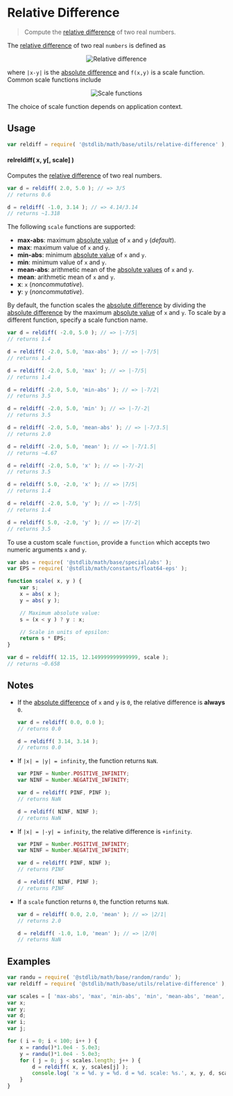 Relative Difference
===

> Compute the [relative difference][relative-difference] of two real numbers.


<section class="intro">

The [relative difference][relative-difference] of two real `numbers` is defined as

<!-- <equation class="equation" label="eq:relative_difference" align="center" raw="\Delta(x,y) = \frac{|x - y|}{|f(x,y)|} = \left|\frac{x - y}{f(x,y)}\right|" alt="Relative difference"> -->

<div class="equation" align="center" data-raw-text="\Delta(x,y) = \frac{|x - y|}{|f(x,y)|} = \left|\frac{x - y}{f(x,y)}\right|" data-equation="eq:relative_difference">
    <img src="" alt="Relative difference">
    <br>
</div>

<!-- </equation> -->

where `|x-y|` is the [absolute difference][absolute-difference] and `f(x,y)` is a scale function. Common scale functions include

<!-- <equation class="equation" label="eq:scale_functions" align="center" raw="\begin{align*}f(x,y) &= \max(|x|, |y|)\\f(x,y) &= \max(x,y)\\ f(x,y) &= \min(|x|,|y|)\\f(x,y) &= \min(x,y) \\f(x,y) &= \frac{|x|+|y|}{2} \\f(x,y) &= \frac{x + y}{2}\end{align*}" alt="Scale functions"> -->

<div class="equation" align="center" data-raw-text="\begin{align*}f(x,y) &amp;= \max(|x|, |y|)\\f(x,y) &amp;= \max(x,y)\\ f(x,y) &amp;= \min(|x|,|y|)\\f(x,y) &amp;= \min(x,y) \\f(x,y) &amp;= \frac{|x|+|y|}{2} \\f(x,y) &amp;= \frac{x + y}{2}\end{align*}" data-equation="eq:scale_functions">
    <img src="" alt="Scale functions">
    <br>
</div>

<!-- </equation> -->

The choice of scale function depends on application context.

</section>

<!-- /.intro -->


<section class="usage">

## Usage

``` javascript
var reldiff = require( '@stdlib/math/base/utils/relative-difference' );
```

#### relreldiff( x, y\[, scale\] )

Computes the [relative difference][relative-difference] of two real numbers.

``` javascript
var d = reldiff( 2.0, 5.0 ); // => 3/5
// returns 0.6

d = reldiff( -1.0, 3.14 ); // => 4.14/3.14
// returns ~1.318
```

The following `scale` functions are supported:

* __max-abs__: maximum [absolute value][absolute-value] of `x` and `y` (*default*).
* __max__: maximum value of `x` and `y`.
* __min-abs__: minimum [absolute value][absolute-value] of `x` and `y`.
* __min__: minimum value of `x` and `y`.
* __mean-abs__: arithmetic mean of the [absolute values][absolute-value] of `x` and `y`.
* __mean__: arithmetic mean of `x` and `y`.
* __x__: `x` (*noncommutative*).
* __y__: `y` (*noncommutative*).

By default, the function scales the [absolute difference][absolute-difference] by dividing the [absolute difference][absolute-difference] by the maximum [absolute value][absolute-value] of `x` and `y`. To scale by a different function, specify a scale function name.

``` javascript
var d = reldiff( -2.0, 5.0 ); // => |-7/5|
// returns 1.4

d = reldiff( -2.0, 5.0, 'max-abs' ); // => |-7/5|
// returns 1.4

d = reldiff( -2.0, 5.0, 'max' ); // => |-7/5|
// returns 1.4

d = reldiff( -2.0, 5.0, 'min-abs' ); // => |-7/2|
// returns 3.5

d = reldiff( -2.0, 5.0, 'min' ); // => |-7/-2|
// returns 3.5

d = reldiff( -2.0, 5.0, 'mean-abs' ); // => |-7/3.5|
// returns 2.0

d = reldiff( -2.0, 5.0, 'mean' ); // => |-7/1.5|
// returns ~4.67

d = reldiff( -2.0, 5.0, 'x' ); // => |-7/-2|
// returns 3.5

d = reldiff( 5.0, -2.0, 'x' ); // => |7/5|
// returns 1.4

d = reldiff( -2.0, 5.0, 'y' ); // => |-7/5|
// returns 1.4

d = reldiff( 5.0, -2.0, 'y' ); // => |7/-2|
// returns 3.5
```

To use a custom scale `function`, provide a `function` which accepts two numeric arguments `x` and `y`.

``` javascript
var abs = require( '@stdlib/math/base/special/abs' );
var EPS = require( '@stdlib/math/constants/float64-eps' );

function scale( x, y ) {
    var s;
    x = abs( x );
    y = abs( y );

    // Maximum absolute value:
    s = (x < y ) ? y : x;

    // Scale in units of epsilon:
    return s * EPS;
}

var d = reldiff( 12.15, 12.149999999999999, scale );
// returns ~0.658
```

</section>

<!-- /.usage -->


<section class="notes">

## Notes

* If the [absolute difference][absolute-difference] of `x` and `y` is `0`, the relative difference is __always__ `0`.

    ``` javascript
    var d = reldiff( 0.0, 0.0 );
    // returns 0.0

    d = reldiff( 3.14, 3.14 );
    // returns 0.0
    ```

* If `|x| = |y| = infinity`, the function returns `NaN`.

    ``` javascript
    var PINF = Number.POSITIVE_INFINITY;
    var NINF = Number.NEGATIVE_INFINITY;

    var d = reldiff( PINF, PINF );
    // returns NaN

    d = reldiff( NINF, NINF );
    // returns NaN
    ```

* If `|x| = |-y| = infinity`, the relative difference is `+infinity`.

    ``` javascript
    var PINF = Number.POSITIVE_INFINITY;
    var NINF = Number.NEGATIVE_INFINITY;

    var d = reldiff( PINF, NINF );
    // returns PINF

    d = reldiff( NINF, PINF );
    // returns PINF
    ```

* If a `scale` function returns `0`, the function returns `NaN`.

    ``` javascript
    var d = reldiff( 0.0, 2.0, 'mean' ); // => |2/1|
    // returns 2.0

    d = reldiff( -1.0, 1.0, 'mean' ); // => |2/0|
    // returns NaN
    ```

</section>

<!-- /.notes -->


<section class="examples">

## Examples

``` javascript
var randu = require( '@stdlib/math/base/random/randu' );
var reldiff = require( '@stdlib/math/base/utils/relative-difference' );

var scales = [ 'max-abs', 'max', 'min-abs', 'min', 'mean-abs', 'mean', 'x', 'y' ];
var x;
var y;
var d;
var i;
var j;

for ( i = 0; i < 100; i++ ) {
    x = randu()*1.0e4 - 5.0e3;
    y = randu()*1.0e4 - 5.0e3;
    for ( j = 0; j < scales.length; j++ ) {
        d = reldiff( x, y, scales[j] );
        console.log( 'x = %d. y = %d. d = %d. scale: %s.', x, y, d, scales[j] );
    }
}
```

</section>

<!-- /.examples -->


<section class="links">

<!-- FIXME: links -->

[absolute-value]: https://github.com/math-io/abs
[absolute-difference]: https://github.com/math-io/absolute-difference

[relative-difference]: https://en.wikipedia.org/wiki/Relative_change_and_difference

</section>

<!-- /.links -->
